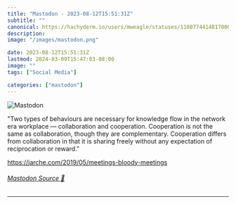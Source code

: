```yaml
---
title: "Mastodon - 2023-08-12T15:51:31Z"
subtitle: ""
canonical: https://hachyderm.io/users/mweagle/statuses/110877441481700080
description:
image: "/images/mastodon.png"

date: 2023-08-12T15:51:31Z
lastmod: 2024-03-09T15:47:03-08:00
image: ""
tags: ["Social Media"]

categories: ["mastodon"]
---
```

![Mastodon](/images/mastodon.png)

<p>&quot;Two types of behaviours are necessary for knowledge flow in the network era workplace — collaboration and cooperation. Cooperation is not the same as collaboration, though they are complementary. Cooperation differs from collaboration in that it is sharing freely without any expectation of reciprocation or reward.&quot;</p><p><a href="https://jarche.com/2019/05/meetings-bloody-meetings" target="_blank" rel="nofollow noopener noreferrer" translate="no"><span class="invisible">https://</span><span class="ellipsis">jarche.com/2019/05/meetings-bl</span><span class="invisible">oody-meetings</span></a></p>


###### [Mastodon Source 🐘](https://hachyderm.io/@mweagle/110877441481700080)

___
